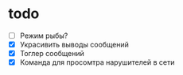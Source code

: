 # todo
- [ ] Режим рыбы?
- [x] Украсивить выводы сообщений
- [x] Тоглер сообщений
- [x] Команда для просомтра нарушителей в сети